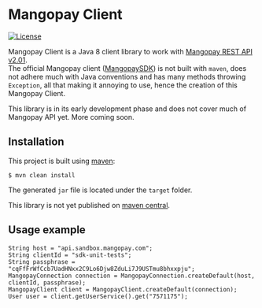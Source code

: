 # Mangopay Client

[![License](https://img.shields.io/github/license/MicroWorld/mangopay-client.svg?maxAge=2592000)](https://github.com/MicroWorld/mangopay-client/blob/master/LICENSE.txt)

Mangopay Client is a Java 8 client library to work with [Mangopay REST API v2.01](https://docs.mangopay.com/api-references/).  
The official Mangopay client ([MangopaySDK](https://github.com/Mangopay/mangopay2-java-sdk)) is not built with `maven`, does not adhere much with Java conventions and has many methods throwing `Exception`, all that making it annoying to use, hence the creation of this Mangopay Client.

This library is in its early development phase and does not cover much of Mangopay API yet. More coming soon.

## Installation

This project is built using [maven](https://maven.apache.org/):

    $ mvn clean install

The generated `jar` file is located under the `target` folder.

This library is not yet published on [maven central](http://search.maven.org/).

## Usage example

    String host = "api.sandbox.mangopay.com";
    String clientId = "sdk-unit-tests";
    String passphrase = "cqFfFrWfCcb7UadHNxx2C9Lo6Djw8ZduLi7J9USTmu8bhxxpju";
    MangopayConnection connection = MangopayConnection.createDefault(host, clientId, passphrase);
    MangopayClient client = MangopayClient.createDefault(connection);
    User user = client.getUserService().get("7571175");
